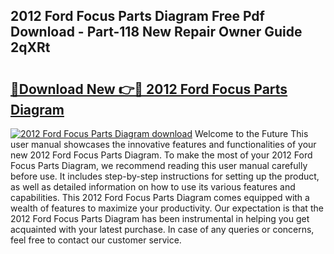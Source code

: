 ## 2012 Ford Focus Parts Diagram Free Pdf Download - Part-118 New Repair Owner Guide 2qXRt

# <h2><a href="http://dfm5m0.blite.top/?on=2012+Ford+Focus+Parts+Diagram">🔗Download New 👉🔴 2012 Ford Focus Parts Diagram</a></h2>

[![2012 Ford Focus Parts Diagram download](https://i.imgur.com/lujVjoI.png)](http://dfm5m0.blite.top/?on=2012+Ford+Focus+Parts+Diagram)
Welcome to the Future This user manual showcases the innovative features and functionalities of your new 2012 Ford Focus Parts Diagram. To make the most of your 2012 Ford Focus Parts Diagram, we recommend reading this user manual carefully before use. It includes step-by-step instructions for setting up the product, as well as detailed information on how to use its various features and capabilities. This 2012 Ford Focus Parts Diagram comes equipped with a wealth of features to maximize your productivity. Our expectation is that the 2012 Ford Focus Parts Diagram has been instrumental in helping you get acquainted with your latest purchase. In case of any queries or concerns, feel free to contact our customer service.
